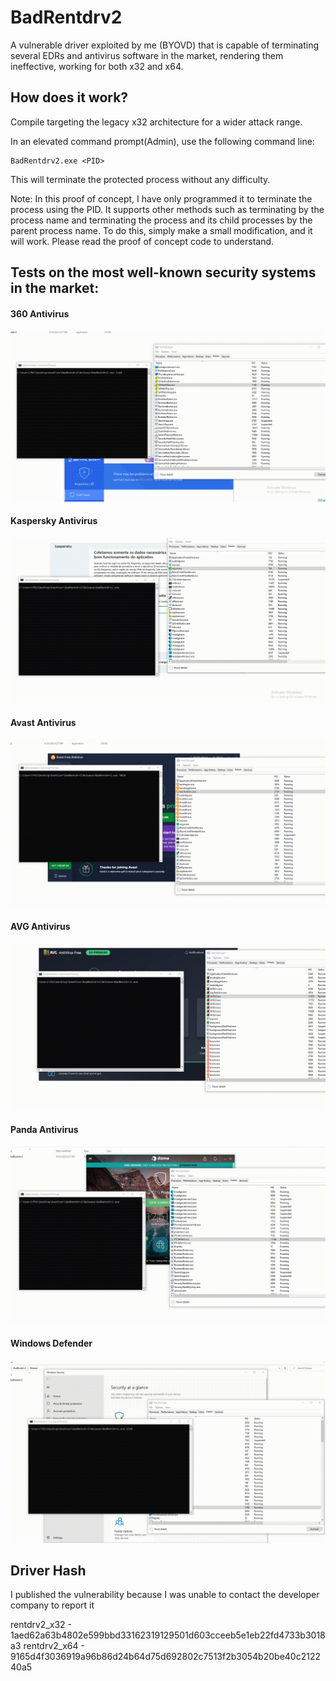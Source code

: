 # BadRentdrv2

A vulnerable driver exploited by me (BYOVD) that is capable of terminating several EDRs and antivirus software in the market, rendering them ineffective, working for both x32 and x64.

## How does it work?

Compile targeting the legacy x32 architecture for a wider attack range.

In an elevated command prompt(Admin), use the following command line:
```
BadRentdrv2.exe <PID>
```
This will terminate the protected process without any difficulty.

Note: In this proof of concept, I have only programmed it to terminate the process using the PID. It supports other methods such as terminating by the process name and terminating the process and its child processes by the parent process name. To do this, simply make a small modification, and it will work. Please read the proof of concept code to understand.

## Tests on the most well-known security systems in the market:

#### 360 Antivirus

![360 Antivirus teste](imgs/teste_poc_360_antivirus.gif)

#### Kaspersky Antivirus

![Kaspersky Antivirus teste](imgs/teste_poc_kaspersky_antivirus.gif)

#### Avast Antivirus

![Avast Antivirus teste](imgs/teste_poc_avast_antivirus.gif)

#### AVG Antivirus

![AVG Antivirus teste](imgs/teste_poc_avg_antivirus.gif)

#### Panda Antivirus

![Panda Antivirus teste](imgs/teste_poc_panda_antivirus.gif)

#### Windows Defender

![Windows Defender teste](imgs/teste_poc_windows_defender_antivirus.gif)

## Driver Hash

I published the vulnerability because I was unable to contact the developer company to report it

rentdrv2_x32 - 1aed62a63b4802e599bbd33162319129501d603cceeb5e1eb22fd4733b3018a3
rentdrv2_x64 - 9165d4f3036919a96b86d24b64d75d692802c7513f2b3054b20be40c212240a5